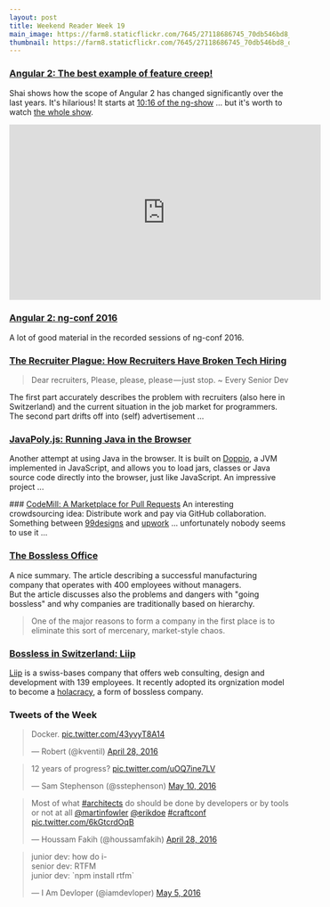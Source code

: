 ```yaml
---
layout: post
title: Weekend Reader Week 19
main_image: https://farm8.staticflickr.com/7645/27118686745_70db546bd8_b.jpg
thumbnail: https://farm8.staticflickr.com/7645/27118686745_70db546bd8_q.jpg
---
```


### [Angular 2: The best example of feature creep!](https://youtu.be/aSFfLVxT5vA?t=616)
Shai shows how the scope of Angular 2 has changed significantly over the last years. It's hilarious! It starts at [10:16 of the ng-show](https://youtu.be/aSFfLVxT5vA?t=616) ... but it's worth to watch [the whole show](https://youtu.be/aSFfLVxT5vA).
<iframe width="560" height="315" src="https://www.youtube.com/embed/aSFfLVxT5vA?start=616" frameborder="0" allowfullscreen></iframe>


### [Angular 2: ng-conf 2016](https://www.youtube.com/playlist?list=PLOETEcp3DkCq788xapkP_OU-78jhTf68j)
A lot of good material in the recorded sessions of ng-conf 2016.


### [The Recruiter Plague: How Recruiters Have Broken Tech Hiring](https://medium.com/javascript-scene/the-recruiter-plague-how-recruiters-have-broken-tech-hiring-b7de2897247#.xg0fb6b9u)
> Dear recruiters,
> Please, please, please — just stop.
> ~ Every Senior Dev

The first part accurately describes the problem with recruiters (also here in Switzerland) and the current situation in the job market for programmers. The second part drifts off into (self) advertisement ...


### [JavaPoly.js: Running Java in the Browser](https://www.javapoly.com/)
Another attempt at using Java in the browser. It is built on [Doppio](https://github.com/plasma-umass/doppio), a JVM implemented in JavaScript, and allows you to load jars, classes or Java source code directly into the browser, just like JavaScript. An impressive project ...


### [CodeMill: A Marketplace for Pull Requests](http://codemill.io/)
An interesting crowdsourcing idea: Distribute work and pay via GitHub collaboration. Something between [99designs](http://99designs.com) and [upwork](https://www.upwork.com/) ... unfortunately nobody seems to use it ...

### [The Bossless Office](http://www.slate.com/articles/business/psychology_of_management/2014/06/the_bossless_office_how_well_do_workplaces_without_managers_function.html)
A nice summary. The article describing a successful manufacturing company that operates with 400 employees without managers.  
But the article discusses also the problems and dangers with "going bossless" and why companies are traditionally based on hierarchy.

> One of the major reasons to form a company in the first place is to eliminate this sort of mercenary, market-style chaos.


### [Bossless in Switzerland: Liip](http://www.kmu-businessworld.ch/de/holacracy-unternehmensorganisation-customer-experience-day)
[Liip](https://www.liip.ch/) is a swiss-bases company that offers web consulting, design and development with 139 employees. It recently adopted its orgnization model to become a [holacracy](http://www.holacracy.org/), a form of bossless company.



### Tweets of the Week
<blockquote class="twitter-tweet" data-lang="en"><p lang="en" dir="ltr">Docker. <a href="https://t.co/43yvyT8A14">pic.twitter.com/43yvyT8A14</a></p>&mdash; Robert (@kventil) <a href="https://twitter.com/kventil/status/725645207799209984">April 28, 2016</a></blockquote>

<blockquote class="twitter-tweet" data-lang="en"><p lang="en" dir="ltr">12 years of progress? <a href="https://t.co/uOQ7ine7LV">pic.twitter.com/uOQ7ine7LV</a></p>&mdash; Sam Stephenson (@sstephenson) <a href="https://twitter.com/sstephenson/status/730039913052176384">May 10, 2016</a></blockquote>

<blockquote class="twitter-tweet" data-lang="en"><p lang="en" dir="ltr">Most of what <a href="https://twitter.com/hashtag/architects?src=hash">#architects</a> do should be done by developers or by tools or not at all <a href="https://twitter.com/martinfowler">@martinfowler</a> <a href="https://twitter.com/erikdoe">@erikdoe</a> <a href="https://twitter.com/hashtag/craftconf?src=hash">#craftconf</a> <a href="https://t.co/6kGtcrdOqB">pic.twitter.com/6kGtcrdOqB</a></p>&mdash; Houssam Fakih (@houssamfakih) <a href="https://twitter.com/houssamfakih/status/725669620355612672">April 28, 2016</a></blockquote>

<blockquote class="twitter-tweet" data-lang="en"><p lang="en" dir="ltr">junior dev: how do i-<br>senior dev: RTFM<br>junior dev: `npm install rtfm`</p>&mdash; I Am Devloper (@iamdevloper) <a href="https://twitter.com/iamdevloper/status/728166348790996992">May 5, 2016</a></blockquote>
